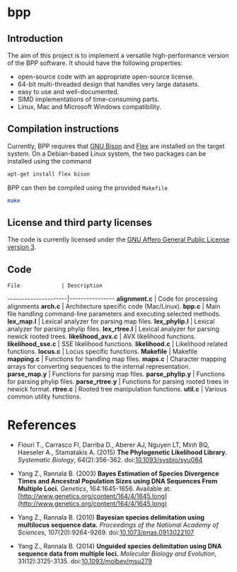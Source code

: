# bpp

## Introduction

The aim of this project is to implement a versatile high-performance version
of the BPP software. It should have the following properties:

* open-source code with an appropriate open-source license.
* 64-bit multi-threaded design that handles very large datasets.
* easy to use and well-documented.
* SIMD implementations of time-consuming parts.
* Linux, Mac and Microsoft Windows compatibility.

## Compilation instructions

Currently, BPP requires that [GNU Bison](http://www.gnu.org/software/bison/)
and [Flex](http://flex.sourceforge.net/) are installed on the target system.
On a Debian-based Linux system, the two packages can be installed using the
command

```bash
apt-get install flex bison
```

BPP can then be compiled using the provided `Makefile`

```bash
make
```

## License and third party licenses

The code is currently licensed under the [GNU Affero General Public License version 3](http://www.gnu.org/licenses/agpl-3.0.en.html).

## Code

    File             | Description
---------------------|----------------
**alignment.c**      | Code for processing alignments
**arch.c**           | Architecture specific code (Mac/Linux).
**bpp.c**            | Main file handling command-line parameters and executing selected methods.
**lex_map.l**        | Lexical analyzer for parsing map files.
**lex_phylip.l**     | Lexical analyzer for parsing phylip files.
**lex_rtree.l**      | Lexical analyzer for parsing newick rooted trees.
**likelihood_avx.c** | AVX likelihood functions.
**likelihood_sse.c** | SSE likelihood functions.
**likelihood.c**     | Likelihood related functions.
**locus.c**          | Locus specific functions.
**Makefile**         | Makefile
**mapping.c**        | Functions for handling map files.
**maps.c**           | Character mapping arrays for converting sequences to the internal representation.
**parse_map.y**      | Functions for parsing map files.
**parse_phylip.y**   | Functions for parsing phylip files.
**parse_rtree.y**    | Functions for parsing rooted trees in newick format.
**rtree.c**          | Rooted tree manipulation functions.
**util.c**           | Various common utility functions.

# References

* Flouri T., Carrasco FI, Darriba D., Aberer AJ, Nguyen LT, Minh BQ, Haeseler A., Stamatakis A. (2015)
**The Phylogenetic Likelihood Library.**
*Systematic Biology*, 64(2):356-362.
doi:[10.1093/sysbio/syu084](10.1093/sysbio/syu084)

* Yang Z., Rannala B. (2003)
**Bayes Estimation of Species Divergence Times and Ancestral Population Sizes using DNA Sequences From Multiple Loci.**
*Genetics*, 164:1645-1656.
Available at: [http://www.genetics.org/content/164/4/1645.long](http://www.genetics.org/content/164/4/1645.long)

* Yang Z., Rannala B. (2010)
**Bayesian species delimitation using multilocus sequence data.**
*Proceedings of the National Academy of Sciences*, 107(20):9264-9269.
doi:[10.1073/pnas.0913022107](http://dx.doi.org/10.1073/pnas.0913022107)

* Yang Z., Rannala B. (2014)
**Unguided species delimitation using DNA sequence data from multiple loci.**
*Molecular Biology and Evolution*, 31(12):3125-3135.
doi:[10.1093/molbev/msu279](10.1093/molbev/msu279)
